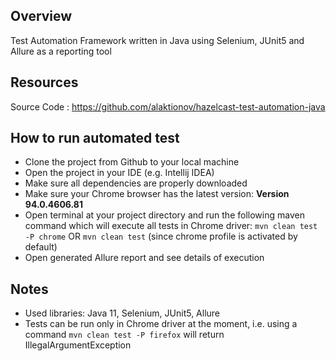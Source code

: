 ## Overview 

Test Automation Framework written in Java using Selenium, JUnit5 and Allure as a reporting tool

## Resources

Source Code : https://github.com/alaktionov/hazelcast-test-automation-java

## How to run automated test

 * Clone the project from Github to your local machine
 * Open the project in your IDE (e.g. Intellij IDEA)
 * Make sure all dependencies are properly downloaded
 * Make sure your Chrome browser has the latest version: **Version 94.0.4606.81**
 * Open terminal at your project directory and run the following maven command which will execute all tests in Chrome driver:
     ```mvn clean test -P chrome```
     OR 
     ```mvn clean test``` (since chrome profile is activated by default)
 * Open generated Allure report and see details of execution

## Notes

 * Used libraries: Java 11, Selenium, JUnit5, Allure
 * Tests can be run only in Chrome driver at the moment, i.e. using a command ```mvn clean test -P firefox``` will return IllegalArgumentException 